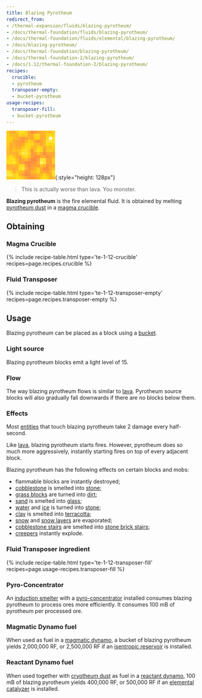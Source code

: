 ```yaml
---
title: Blazing Pyrotheum
redirect_from:
- /thermal-expansion/fluids/blazing-pyrotheum/
- /docs/thermal-foundation/fluids/blazing-pyrotheum/
- /docs/thermal-foundation/fluids/elemental/blazing-pyrotheum/
- /docs/blazing-pyrotheum/
- /docs/thermal-foundation/blazing-pyrotheum/
- /docs/thermal-foundation-2/blazing-pyrotheum/
- /docs/1.12/thermal-foundation-2/blazing-pyrotheum/
recipes:
  crucible:
  - pyrotheum
  transposer-empty:
  - bucket-pyrotheum
usage-recipes:
  transposer-fill:
  - bucket-pyrotheum
---
```


![Blazing pyrotheum](/assets/images/thermal-foundation-2/blazing-pyrotheum.gif){:style="height: 128px"}

> This is actually worse than lava. You monster.


**Blazing pyrotheum** is the fire elemental fluid. It is obtained by melting
[pyrotheum dust](/docs/1.12/thermal-foundation/pyrotheum-dust/) in a [magma
crucible](/docs/1.12/thermal-expansion/magma-crucible/).


Obtaining
---------

### Magma Crucible
{% include recipe-table.html type='te-1-12-crucible' recipes=page.recipes.crucible %}

### Fluid Transposer
{% include recipe-table.html type='te-1-12-transposer-empty' recipes=page.recipes.transposer-empty %}


Usage
-----

Blazing pyrotheum can be placed as a block using a
[bucket](https://minecraft.gamepedia.com/Bucket).

### Light source
Blazing pyrotheum blocks emit a light level of 15.

### Flow
The way blazing pyrotheum flows is similar to
[lava](https://minecraft.gamepedia.com/Lava). Pyrotheum source blocks will also
gradually fall downwards if there are no blocks below them.

### Effects
Most [entities](https://minecraft.gamepedia.com/Entity) that touch blazing
pyrotheum take 2 damage every half-second.

Like [lava](https://minecraft.gamepedia.com/Lava), blazing pyrotheum starts
fires. However, pyrotheum does so much more aggressively, instantly starting
fires on top of every adjacent block.

Blazing pyrotheum has the following effects on certain blocks and mobs:

* flammable blocks are instantly destroyed;
* [cobblestone](https://minecraft.gamepedia.com/Cobblestone) is smelted into
  [stone](https://minecraft.gamepedia.com/Stone);
* [grass blocks](https://minecraft.gamepedia.com/Grass_Block) are turned into
  [dirt](https://minecraft.gamepedia.com/Dirt);
* [sand](https://minecraft.gamepedia.com/Sand) is smelted into
  [glass](https://minecraft.gamepedia.com/Glass);
* [water](https://minecraft.gamepedia.com/Water) and
  [ice](https://minecraft.gamepedia.com/Ice) is turned into
  [stone](https://minecraft.gamepedia.com/Stone);
* [clay](https://minecraft.gamepedia.com/Clay_(block)) is smelted into
  [terracotta](https://minecraft.gamepedia.com/Terracotta);
* [snow](https://minecraft.gamepedia.com/Snow_Block) and [snow
  layers](https://minecraft.gamepedia.com/Slow_(layer)) are evaporated;
* [cobblestone stairs](https://minecraft.gamepedia.com/Stairs) are smelted into
  [stone brick stairs](https://minecraft.gamepedia.com/Stairs);
* [creepers](https://minecraft.gamepedia.com/Creeper) instantly explode.


### Fluid Transposer ingredient
{% include recipe-table.html type='te-1-12-transposer-fill' recipes=page.usage-recipes.transposer-fill %}

### Pyro-Concentrator
An [induction smelter](/docs/1.12/thermal-expansion/induction-smelter/) with a
[pyro-concentrator](/docs/1.12/thermal-expansion/augment-pyro-concentrator/) installed consumes blazing
pyrotheum to process ores more efficiently. It consumes 100 mB of pyrotheum per
processed ore.

### Magmatic Dynamo fuel
When used as fuel in a [magmatic dynamo](/docs/1.12/thermal-expansion/magmatic-dynamo/), a bucket of
blazing pyrotheum yields 2,000,000 RF, or 2,500,000 RF if an [isentropic
reservoir](/docs/1.12/thermal-expansion/augment-isentropic-reservoir/) is installed.

### Reactant Dynamo fuel
When used together with [cryotheum dust](/docs/1.12/thermal-foundation/cryotheum-dust/) as fuel in a
[reactant dynamo](/docs/1.12/thermal-expansion/reactant-dynamo/), 100 mB of blazing pyrotheum yields
400,000 RF, or 500,000 RF if an [elemental
catalyzer](/docs/1.12/thermal-expansion/augment-elemental-catalyzer/) is installed.
